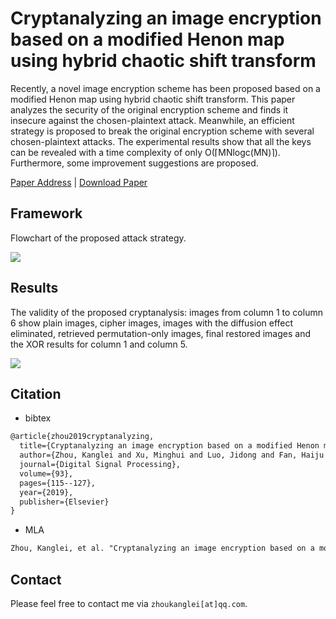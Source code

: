 # Cryptanalyzing an image encryption based on a modified Henon map using hybrid chaotic shift transform

Recently, a novel image encryption scheme has been proposed based on a modified Henon map using hybrid chaotic shift transform. This paper analyzes the security of the original encryption scheme and finds it insecure against the chosen-plaintext attack. Meanwhile, an efficient strategy is proposed to break the original encryption scheme with several chosen-plaintext attacks. The experimental results show that all the keys can be revealed with a time complexity of only O(⌈MNlogc⁡(MN)⌉). Furthermore, some improvement suggestions are proposed.

[Paper Address](https://www.sciencedirect.com/science/article/pii/S105120041930106X) | [Download Paper](Papers)

## Framework

Flowchart of the proposed attack strategy.

![](https://ars.els-cdn.com/content/image/1-s2.0-S105120041930106X-gr002_lrg.jpg)



## Results

The validity of the proposed cryptanalysis: images from column 1 to column 6 show plain images, cipher images, images with the diffusion effect eliminated, retrieved permutation-only images, final restored images and the XOR results for column 1 and column 5.

![](https://ars.els-cdn.com/content/image/1-s2.0-S105120041930106X-gr013_lrg.jpg)



## Citation

- bibtex

```tex
@article{zhou2019cryptanalyzing,
  title={Cryptanalyzing an image encryption based on a modified Henon map using hybrid chaotic shift transform},
  author={Zhou, Kanglei and Xu, Minghui and Luo, Jidong and Fan, Haiju and Li, Ming},
  journal={Digital Signal Processing},
  volume={93},
  pages={115--127},
  year={2019},
  publisher={Elsevier}
}
```

- MLA
```tex
Zhou, Kanglei, et al. "Cryptanalyzing an image encryption based on a modified Henon map using hybrid chaotic shift transform." Digital Signal Processing 93 (2019): 115-127.
```

## Contact

Please feel free to contact me via `zhoukanglei[at]qq.com`.
